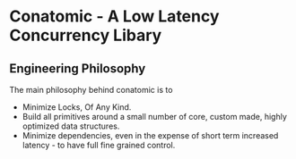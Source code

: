 # Conatomic - A Low Latency Concurrency Libary

## Engineering Philosophy
The main philosophy behind conatomic is to 
* Minimize Locks, Of Any Kind.
* Build all primitives around a small number of core, custom made, highly optimized data structures.
* Minimize dependencies, even in the expense of short term increased latency - to have full fine grained control.

